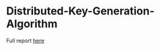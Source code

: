 # Distributed-Key-Generation-Algorithm

Full report [here](https://github.com/valdaarhun/Distributed-Key-Generation-Algorithm/blob/master/DKG_over_a_P2P_Network.pdf)
